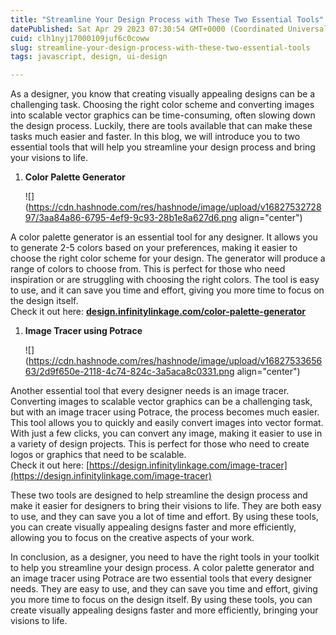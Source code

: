 ```yaml
---
title: "Streamline Your Design Process with These Two Essential Tools"
datePublished: Sat Apr 29 2023 07:30:54 GMT+0000 (Coordinated Universal Time)
cuid: clh1nyj17000109juf6c0coww
slug: streamline-your-design-process-with-these-two-essential-tools
tags: javascript, design, ui-design

---
```


As a designer, you know that creating visually appealing designs can be a challenging task. Choosing the right color scheme and converting images into scalable vector graphics can be time-consuming, often slowing down the design process. Luckily, there are tools available that can make these tasks much easier and faster. In this blog, we will introduce you to two essential tools that will help you streamline your design process and bring your visions to life.

1. **Color Palette Generator**
    
    ![](https://cdn.hashnode.com/res/hashnode/image/upload/v1682753272897/3aa84a86-6795-4ef9-9c93-28b1e8a627d6.png align="center")
    
      
    

A color palette generator is an essential tool for any designer. It allows you to generate 2-5 colors based on your preferences, making it easier to choose the right color scheme for your design. The generator will produce a range of colors to choose from. This is perfect for those who need inspiration or are struggling with choosing the right colors. The tool is easy to use, and it can save you time and effort, giving you more time to focus on the design itself.  
Check it out here: [**design.infinitylinkage.com/color-palette-generator**](http://design.infinitylinkage.com/color-palette-generator)

1. **Image Tracer using Potrace**
    
    ![](https://cdn.hashnode.com/res/hashnode/image/upload/v1682753365663/2d9f650e-2118-4c74-824c-3a5aca8c0331.png align="center")
    
      
    

Another essential tool that every designer needs is an image tracer. Converting images to scalable vector graphics can be a challenging task, but with an image tracer using Potrace, the process becomes much easier. This tool allows you to quickly and easily convert images into vector format. With just a few clicks, you can convert any image, making it easier to use in a variety of design projects. This is perfect for those who need to create logos or graphics that need to be scalable.  
Check it out here: [https://design.infinitylinkage.com/image-tracer](https://design.infinitylinkage.com/image-tracer)

These two tools are designed to help streamline the design process and make it easier for designers to bring their visions to life. They are both easy to use, and they can save you a lot of time and effort. By using these tools, you can create visually appealing designs faster and more efficiently, allowing you to focus on the creative aspects of your work.

In conclusion, as a designer, you need to have the right tools in your toolkit to help you streamline your design process. A color palette generator and an image tracer using Potrace are two essential tools that every designer needs. They are easy to use, and they can save you time and effort, giving you more time to focus on the design itself. By using these tools, you can create visually appealing designs faster and more efficiently, bringing your visions to life.